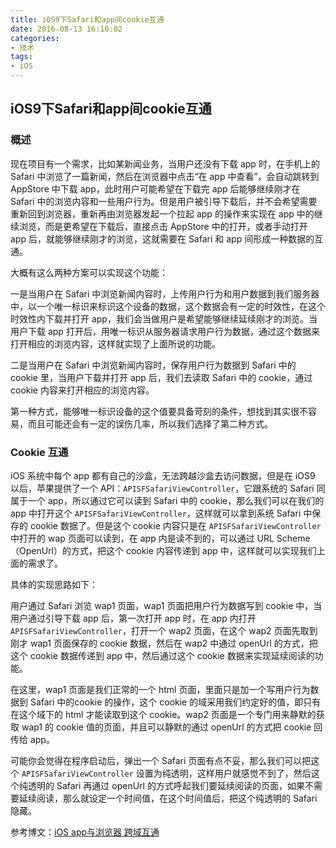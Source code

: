 ```yaml
---
title: iOS9下Safari和app间cookie互通
date: 2016-08-13 16:10:02
categories:
- 技术
tags:
- iOS
---
```



## iOS9下Safari和app间cookie互通

### 概述

现在项目有一个需求，比如某新闻业务，当用户还没有下载 app 时，在手机上的 Safari 中浏览了一篇新闻，然后在浏览器中点击“在 app 中查看”，会自动跳转到 AppStore 中下载 app，此时用户可能希望在下载完 app 后能够继续刚才在 Safari 中的浏览内容和一些用户行为。但是用户被引导下载后，并不会希望需要重新回到浏览器，重新再由浏览器发起一个拉起 app 的操作来实现在 app 中的继续浏览，而是更希望在下载后，直接点击 AppStore 中的打开，或者手动打开 app 后，就能够继续刚才的浏览，这就需要在 Safari 和 app 间形成一种数据的互通。

<!--more-->

大概有这么两种方案可以实现这个功能：

一是当用户在 Safari 中浏览新闻内容时，上传用户行为和用户数据到我们服务器中，以一个唯一标识来标识这个设备的数据，这个数据会有一定的时效性，在这个时效性内下载并打开 app，我们会当做用户是希望能够继续延续刚才的浏览。当用户下载 app 打开后，用唯一标识从服务器请求用户行为数据，通过这个数据来打开相应的浏览内容，这样就实现了上面所说的功能。

二是当用户在 Safari 中浏览新闻内容时，保存用户行为数据到 Safari 中的 cookie 里，当用户下载并打开 app 后，我们去读取 Safari 中的 cookie，通过 cookie 内容来打开相应的浏览内容。

第一种方式，能够唯一标识设备的这个值要具备苛刻的条件，想找到其实很不容易，而且可能还会有一定的误伤几率，所以我们选择了第二种方式。

### Cookie 互通

iOS 系统中每个 app 都有自己的沙盒，无法跨越沙盒去访问数据，但是在 iOS9 以后，苹果提供了一个 API：`APISFSafariViewController`，它跟系统的 Safari 同属于一个 app，所以通过它可以读到 Safari 中的 cookie，那么我们可以在我们的 app 中打开这个 `APISFSafariViewController`，这样就可以拿到系统 Safari 中保存的 cookie 数据了。但是这个 cookie 内容只是在 `APISFSafariViewController` 中打开的 wap 页面可以读到，在 app 内是读不到的，可以通过 URL Scheme（OpenUrl）的方式，把这个 cookie 内容传递到 app 中，这样就可以实现我们上面的需求了。

具体的实现思路如下：

用户通过 Safari 浏览 wap1 页面，wap1 页面把用户行为数据写到 cookie 中，当用户通过引导下载 app 后，第一次打开 app 时，在 app 内打开 `APISFSafariViewController`，打开一个 wap2 页面，在这个 wap2 页面先取到刚才 wap1 页面保存的 cookie 数据，然后在 wap2 中通过 openUrl 的方式，把这个 cookie 数据传递到 app 中，然后通过这个 cookie 数据来实现延续阅读的功能。

在这里，wap1 页面是我们正常的一个 html 页面，里面只是加一个写用户行为数据到 Safari 中的cookie 的操作，这个 cookie 的域采用我们约定好的值，即只有在这个域下的 html 才能读取到这个 cookie。wap2 页面是一个专门用来静默的获取 wap1 的 cookie 值的页面，并且可以静默的通过 openUrl 的方式把 cookie 回传给 app。

可能你会觉得在程序启动后，弹出一个 Safari 页面有点不妥，那么我们可以把这个 `APISFSafariViewController` 设置为纯透明，这样用户就感觉不到了，然后这个纯透明的 Safari 再通过 openUrl 的方式呼起我们要延续阅读的页面，如果不需要延续阅读，那么就设定一个时间值，在这个时间值后，把这个纯透明的 Safari 隐藏。

参考博文：[iOS app与浏览器 跨域互通](http://www.jianshu.com/p/1a46187141fc)
